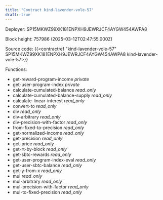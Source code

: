 ```yaml
---
title: "Contract kind-lavender-vole-57"
draft: true
---
```

Deployer: SP15MKWZ99XK181ENPXH9JEWRJCF4AYGW454AWPA8


 



Block height: 757986 (2025-03-12T02:47:55.000Z)

Source code: {{<contractref "kind-lavender-vole-57" SP15MKWZ99XK181ENPXH9JEWRJCF4AYGW454AWPA8 kind-lavender-vole-57>}}

Functions:

* get-reward-program-income _private_
* get-user-program-index _private_
* calculate-cumulated-balance _read_only_
* calculate-cumulated-balance-supply _read_only_
* calculate-linear-interest _read_only_
* convert-to _read_only_
* div _read_only_
* div-arbitrary _read_only_
* div-precision-with-factor _read_only_
* from-fixed-to-precision _read_only_
* get-normalized-income _read_only_
* get-precision _read_only_
* get-price _read_only_
* get-rt-by-block _read_only_
* get-sbtc-rewards _read_only_
* get-user-program-index-eval _read_only_
* get-user-sbtc-balance _read_only_
* get-y-from-x _read_only_
* mul _read_only_
* mul-arbitrary _read_only_
* mul-precision-with-factor _read_only_
* mul-to-fixed-precision _read_only_
